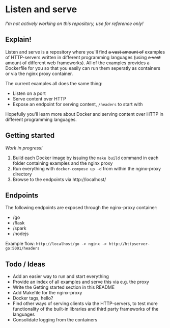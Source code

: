 # Listen and serve

_I'm not actively working on this repository, use for reference only!_

## Explain!

Listen and serve is a repository where you'll find ~~a vast amount of~~ examples of HTTP-servers written in different programming languages (using ~~a vast amount of~~ different web frameworks). All of the examples provides a Dockerfile for you so that you easily can run them seperatly as containers or via the nginx proxy container.

The current examples all does the same thing:
* Listen on a port
* Serve content over HTTP
* Expose an endpoint for serving content, ```/headers``` to start with

Hopefully you'll learn more about Docker and serving content over HTTP in different programming languages.

## Getting started

_Work in progress!_

1. Build each Docker image by issuing the ```make build``` command in each folder containing examples and the nginx proxy
2. Run everything with ```docker-compose up -d``` from within the nginx-proxy directory
3. Browse to the endpoints via http://localhost/<endpoint>

## Endpoints

The following endpoints are exposed through the nginx-proxy container:
* /go
* /flask
* /spark
* /nodejs

Example flow:
```http://localhost/go -> nginx -> http://httpserver-go:5001/headers```

## Todo / Ideas

* Add an easier way to run and start everything
* Provide an index of all examples and serve this via e.g. the proxy
* Write the Getting started section in this README
* Add Makefile for the nginx-proxy
* Docker tags, hello?
* Find other ways of serving clients via the HTTP-servers, to test more functionality of the  built-in libraries and third party frameworks of the languages
* Consolidate logging from the containers
